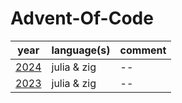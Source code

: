 # Advent-Of-Code

| year | language(s) | comment |
| -- | -- | -- |
| [2024](https://github.com/foodiecoder/Advent-Of-Code/tree/main/2024) | julia & zig | -- | 
| [2023](https://github.com/foodiecoder/Advent-Of-Code/tree/main/2023) | julia & zig | -- |
